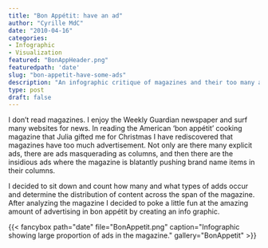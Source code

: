 ```yaml
---
title: "Bon Appétit: have an ad"
author: "Cyrille MdC"
date: "2010-04-16"
categories:
- Infographic
- Visualization
featured: "BonAppHeader.png"
featuredpath: 'date'
slug: "bon-appetit-have-some-ads"
description: "An infographic critique of magazines and their too many ads."
type: post
draft: false
---
```


I don’t read magazines. I enjoy the Weekly Guardian newspaper and surf many websites for news. In reading the American ‘bon appétit’ cooking magazine that Julia gifted me for Christmas I have rediscovered that magazines have too much advertisement. Not only are there many explicit ads, there are ads masquerading as columns, and then there are the insidious ads where the magazine is blatantly pushing brand name items in their columns.

I decided to sit down and count how many and what types of adds occur and determine the distribution of content across the span of the magazine. After analyzing the magazine I decided to poke a little fun at the amazing amount of advertising in bon appétit by creating an info graphic.

{{< fancybox path="date" file="BonAppetit.png" caption="Infographic showing large proportion of ads in the magazine." gallery="BonAppetit" >}}
